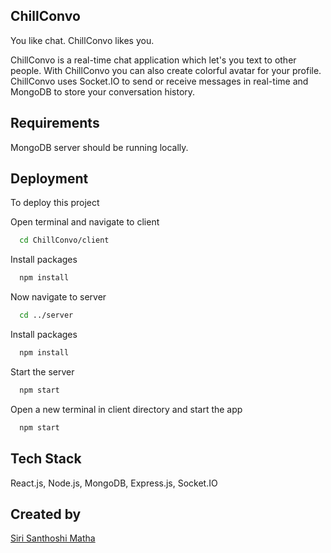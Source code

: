 ## ChillConvo

You like chat. ChillConvo likes you.

ChillConvo is a real-time chat application which let's you text to other people. With ChillConvo you can also create colorful avatar for your profile. ChillConvo uses Socket.IO to send or receive messages in real-time and MongoDB to store your conversation history.


## Requirements

MongoDB server should be running locally.

## Deployment

To deploy this project

Open terminal and navigate to client

```bash
  cd ChillConvo/client
```
Install packages

```bash
  npm install
```
Now navigate to server

```bash
  cd ../server
```
Install packages

```bash
  npm install
```

Start the server

```bash
  npm start
```

Open a new terminal in client directory and start the app

```bash
  npm start
```

## Tech Stack

React.js, Node.js, MongoDB, Express.js, Socket.IO

## Created by
[Siri Santhoshi Matha](https://github.com/SiriTetali)
